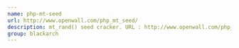 ```yaml
---
name: php-mt-seed
url: http://www.openwall.com/php_mt_seed/
description: mt_rand() seed cracker. URL : http://www.openwall.com/php_mt_seed/ Groups : blackarch blackarch-cracker
group: blackarch
---
```

